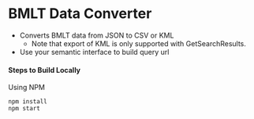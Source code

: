 # BMLT Data Converter

* Converts BMLT data from JSON to CSV or KML
    * Note that export of KML is only supported with GetSearchResults.
* Use your semantic interface to build query url

#### Steps to Build Locally

Using NPM
```
npm install
npm start
```
